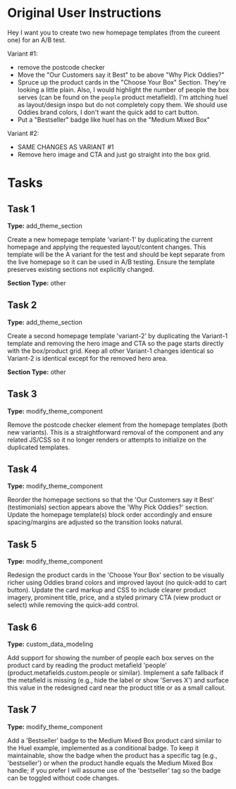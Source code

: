 # Original User Instructions

Hey I want you to create two new homepage templates (from the cureent one) for an A/B test.

Variant #1:
- remove the postcode checker 
- Move the "Our Customers say it Best" to be above "Why Pick Oddies?"
- Spruce up the product cards in the "Choose Your Box" Section. They're looking a little plain. Also, I would highlight the number of people the box serves (can be found on the `people` product metafield). I'm attching huel as layout/design inspo but do not completely copy them. We should use Oddies brand colors, I don't want the quick add to cart button. 
- Put a "Bestseller" badge like huel has on the "Medium Mixed Box"

Variant #2:
- SAME CHANGES AS VARIANT #1
- Remove hero image and CTA and just go straight into the box grid.

# Tasks

## Task 1

**Type:** add_theme_section

Create a new homepage template 'variant-1' by duplicating the current homepage and applying the requested layout/content changes. This template will be the A variant for the test and should be kept separate from the live homepage so it can be used in A/B testing. Ensure the template preserves existing sections not explicitly changed.

**Section Type:** other

## Task 2

**Type:** add_theme_section

Create a second homepage template 'variant-2' by duplicating the Variant-1 template and removing the hero image and CTA so the page starts directly with the box/product grid. Keep all other Variant-1 changes identical so Variant-2 is identical except for the removed hero area.

**Section Type:** other

## Task 3

**Type:** modify_theme_component

Remove the postcode checker element from the homepage templates (both new variants). This is a straightforward removal of the component and any related JS/CSS so it no longer renders or attempts to initialize on the duplicated templates.

## Task 4

**Type:** modify_theme_component

Reorder the homepage sections so that the 'Our Customers say it Best' (testimonials) section appears above the 'Why Pick Oddies?' section. Update the homepage template(s) block order accordingly and ensure spacing/margins are adjusted so the transition looks natural.

## Task 5

**Type:** modify_theme_component

Redesign the product cards in the 'Choose Your Box' section to be visually richer using Oddies brand colors and improved layout (no quick-add to cart button). Update the card markup and CSS to include clearer product imagery, prominent title, price, and a styled primary CTA (view product or select) while removing the quick-add control.

## Task 6

**Type:** custom_data_modeling

Add support for showing the number of people each box serves on the product card by reading the product metafield 'people' (product.metafields.custom.people or similar). Implement a safe fallback if the metafield is missing (e.g., hide the label or show 'Serves X') and surface this value in the redesigned card near the product title or as a small callout.

## Task 7

**Type:** modify_theme_component

Add a 'Bestseller' badge to the Medium Mixed Box product card similar to the Huel example, implemented as a conditional badge. To keep it maintainable, show the badge when the product has a specific tag (e.g., 'bestseller') or when the product handle equals the Medium Mixed Box handle; if you prefer I will assume use of the 'bestseller' tag so the badge can be toggled without code changes.


